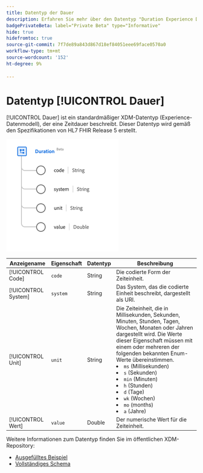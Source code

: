 ```yaml
---
title: Datentyp der Dauer
description: Erfahren Sie mehr über den Datentyp "Duration Experience Data Model (XDM)".
badgePrivateBeta: label="Private Beta" type="Informative"
hide: true
hidefromtoc: true
source-git-commit: 7f7de89a843d867d18ef84051eee69face0570a0
workflow-type: tm+mt
source-wordcount: '152'
ht-degree: 9%

---
```


# Datentyp [!UICONTROL Dauer]

[!UICONTROL Dauer] ist ein standardmäßiger XDM-Datentyp (Experience-Datenmodell), der eine Zeitdauer beschreibt. Dieser Datentyp wird gemäß den Spezifikationen von HL7 FHIR Release 5 erstellt.

![Struktur des Datentyps Dauer](../../images/data-types/healthcare/duration.png)

| Anzeigename | Eigenschaft | Datentyp | Beschreibung |
| --- | --- | --- | --- |
| [!UICONTROL Code] | `code` | String | Die codierte Form der Zeiteinheit. |
| [!UICONTROL System] | `system` | String | Das System, das die codierte Einheit beschreibt, dargestellt als URI. |
| [!UICONTROL Unit] | `unit` | String | Die Zeiteinheit, die in Millisekunden, Sekunden, Minuten, Stunden, Tagen, Wochen, Monaten oder Jahren dargestellt wird. Die Werte dieser Eigenschaft müssen mit einem oder mehreren der folgenden bekannten Enum-Werte übereinstimmen. <li> `ms` (Millisekunden) </li> <li> `s` (Sekunden) </li> <li> `min` (Minuten) </li> <li> `h` (Stunden) </li>  <li> `d` (Tage) </li> <li> `wk` (Wochen) </li> <li> `mo` (months) </li> <li> `a` (Jahre) </li> |
| [!UICONTROL Wert] | `value` | Double | Der numerische Wert für die Zeiteinheit. |

Weitere Informationen zum Datentyp finden Sie im öffentlichen XDM-Repository:

* [Ausgefülltes Beispiel](https://github.com/adobe/xdm/blob/master/extensions/industry/healthcare/fhir/datatypes/duration.example.1.json)
* [Vollständiges Schema](https://github.com/adobe/xdm/blob/master/extensions/industry/healthcare/fhir/datatypes/duration.schema.json)
